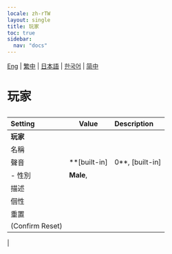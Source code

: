 ```yaml
---
locale: zh-rTW
layout: single
title: 玩家
toc: true
sidebar:
  nav: "docs"
---
```

[Eng](/dancexr/menu/2025.4/chat/chat_player.md) | [繁中](/tw/dancexr/menu/2025.4/chat/chat_player.md) | [日本語](/jp/dancexr/menu/2025.4/chat/chat_player.md) | [한국어](/kr/dancexr/menu/2025.4/chat/chat_player.md) | [简中](/zh/dancexr/menu/2025.4/chat/chat_player.md)
# 玩家
## 
| Setting | Value | Description |
| :--- | --- | :--- |
|**玩家** | | 
| 名稱 || 
| 聲音 |  **[built-in]|0**,  [built-in]|1,  [built-in]|2,  [built-in]|3,  [built-in]|4,  [built-in]|5,  [built-in]|6,  [built-in]|7,  [built-in]|8,  [built-in]|9,  [built-in]|10,  [built-in]|11,  [built-in]|12,  [built-in]|13,  [built-in]|14,  [built-in]|15,  [built-in]|16,  [built-in]|17,  [built-in]|18,  [built-in]|19,  |  |
|- 性別|  **Male**,  | 
| 描述 || 
| 個性 || 
| 重置 || 
| (Confirm Reset) || 
|
